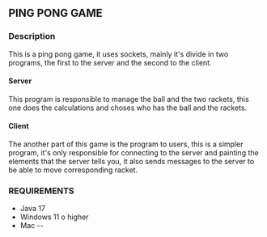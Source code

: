 ## PING PONG GAME

### Description
This is a ping pong game, it uses sockets, mainly it's divide in two programs, the first to the server and the second to the client.

#### Server
This program is responsible to manage the ball and the two rackets, this one does the calculations and choses who has the ball and the rackets. 

#### Client
The another part of this game is the program to users, this is a simpler program, it's only responsible for connecting to the server and painting the elements that the server tells you, it also sends messages to the server to be able to move corresponding racket.

### REQUIREMENTS

- Java 17
- Windows 11 o higher
- Mac --